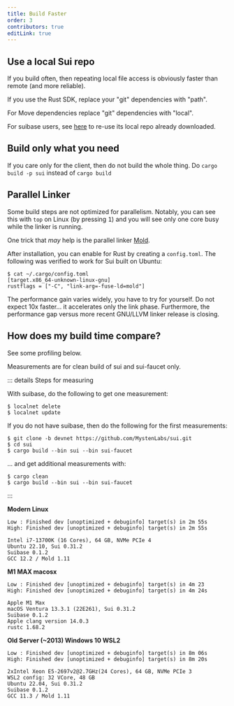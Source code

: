 ```yaml
---
title: Build Faster
order: 3
contributors: true
editLink: true
---
```


## Use a local Sui repo

If you build often, then repeating local file access is obviously faster than remote (and more reliable).

If you use the Rust SDK, replace your "git" dependencies with "path".

For Move dependencies replace "git" dependencies with "local".

For suibase users, see [here](./../../how-to/scripts.md#faster-rust-and-move-build) to re-use its local repo already downloaded.

## Build only what you need

If you care only for the client, then do not build the whole thing.
Do `cargo build -p sui` instead of `cargo build`

## Parallel Linker

Some build steps are not optimized for parallelism. Notably, you can see this with `top` on Linux (by pressing <kbd>1</kbd>) and you will see only one core busy while the linker is running.

One trick that _may_ help is the parallel linker [Mold](https://github.com/rui314/mold).

After installation, you can enable for Rust by creating a `config.toml`. The following was verified to work for Sui built on Ubuntu:

```
$ cat ~/.cargo/config.toml
[target.x86_64-unknown-linux-gnu]
rustflags = ["-C", "link-arg=-fuse-ld=mold"]
```

The performance gain varies widely, you have to try for yourself. Do not expect 10x faster... it accelerates only the link phase. Furthermore, the performance gap versus more recent GNU/LLVM linker release is closing.

## How does my build time compare?

See some profiling below.

Measurements are for clean build of sui and sui-faucet only.

::: details Steps for measuring

With suibase, do the following to get one measurement:

```shell
$ localnet delete
$ localnet update
```

If you do not have suibase, then do the following for the first measurements:

```shell
$ git clone -b devnet https://github.com/MystenLabs/sui.git
$ cd sui
$ cargo build --bin sui --bin sui-faucet
```

... and get additional measurements with:

```shell
$ cargo clean
$ cargo build --bin sui --bin sui-faucet
```

:::

**Modern Linux**<br>

```text
Low : Finished dev [unoptimized + debuginfo] target(s) in 2m 55s
High: Finished dev [unoptimized + debuginfo] target(s) in 2m 55s

Intel i7-13700K (16 Cores), 64 GB, NVMe PCIe 4
Ubuntu 22.10, Sui 0.31.2
Suibase 0.1.2
GCC 12.2 / Mold 1.11
```

**M1 MAX macosx**<br>

```text
Low : Finished dev [unoptimized + debuginfo] target(s) in 4m 23
High: Finished dev [unoptimized + debuginfo] target(s) in 4m 24s

Apple M1 Max
macOS Ventura 13.3.1 (22E261), Sui 0.31.2
Suibase 0.1.2
Apple clang version 14.0.3
rustc 1.68.2
```

**Old Server (~2013) Windows 10 WSL2**<br>

```text
Low : Finished dev [unoptimized + debuginfo] target(s) in 8m 06s
High: Finished dev [unoptimized + debuginfo] target(s) in 8m 20s

2xIntel Xeon E5-2697v2@2.7GHz(24 Cores), 64 GB, NVMe PCIe 3
WSL2 config: 32 VCore, 48 GB
Ubuntu 22.04, Sui 0.31.2
Suibase 0.1.2
GCC 11.3 / Mold 1.11
```
